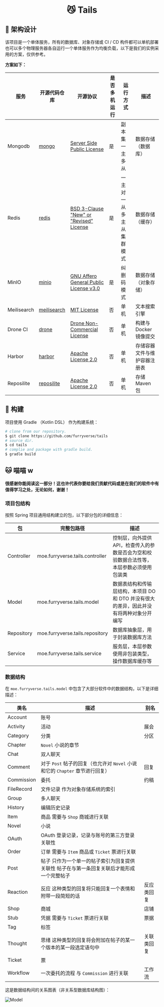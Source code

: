 <h1 align="center">😼 Tails</h1>

## 🔨 架构设计

该项目是一个单体服务，所有的数据库、对象存储或 CI / CD 构件都可以单机部署也可以多个物理服务器各自运行一个单体服务作为均衡负载，以下是我们的实例采用的方案，仅供参考。

**方案如下：**

| 服务        | 开源代码仓库                                              | 开源协议                                                     | 是否多机运行 | 运行方式                  | 描述                         |
| ----------- | --------------------------------------------------------- | ------------------------------------------------------------ | ------------ | ------------------------- | ---------------------------- |
| Mongodb     | [mongo](https://github.com/mongodb/mongo)                 | [Server Side Public License](https://github.com/mongodb/mongo/blob/master/LICENSE-Community.txt) | 是           | 副本集 一主多从           | 数据存储（数据库）           |
| Redis       | [redis](https://github.com/redis/redis)                   | [BSD 3-Clause "New" or "Revised" License](https://github.com/redis/redis/blob/unstable/COPYING) | 是           | 一主对一从 多主从集群模式 | 数据存储（缓存）             |
| MinIO       | [minio](https://github.com/minio/minio)                   | [GNU Affero General Public License v3.0](https://github.com/minio/minio/blob/master/LICENSE) | 是           | 纠删码模式                | 数据存储（对象存储）         |
| Meilisearch | [meilisearch](https://github.com/meilisearch/meilisearch) | [MIT License](https://github.com/meilisearch/meilisearch/blob/main/LICENSE) | 否           | 单机                      | 文本搜索引擎                 |
| Drone CI    | [drone](https://github.com/harness/drone)                 | [Drone Non-Commercial License](https://github.com/harness/drone/blob/master/LICENSE) | 否           | 单机                      | 构建与 Docker 镜像提交       |
| Harbor      | [harbor](https://github.com/goharbor/harbor)              | [Apache License 2.0](https://github.com/goharbor/harbor/blob/main/LICENSE) | 否           | 单机                      | 存储容器文件与维护容器注册表 |
| Reposilite  | [reposilite](https://github.com/dzikoysk/reposilite)      | [Apache License 2.0](https://github.com/dzikoysk/reposilite/blob/main/LICENSE) | 否           | 单机                      | 存储 Maven 包                |

## 🚀 构建

项目使用 Gradle （Kotlin DSL） 作为构建系统：

```bash
# clone from our repository.
$ git clone https://github.com/furryverse/tails
# source dir.
$ cd tails
# complie and package with gradle build.
$ gradle build
```

## 🐱 喵喵 w

**很感谢你能阅读这一部分！这也许代表你要给我们贡献代码或是在我们的软件中有值得学习之处，无论如何，谢谢！**

### 项目包结构

按照 Spring 项目通用结构建立的包，以下部分包的详细信息：

| 包          | 完整包路径                           | 描述                                               |
|------------|---------------------------------|--------------------------------------------------|
| Controller | moe.furryverse.tails.controller | 控制层，向外提供 API，检查传入的参数是否会为空和校验数据合法性等，本层参数必须使用包装类   |
| Model      | moe.furryverse.tails.model      | 数据表结构和传输层结构，本项目 DO 和 DTO 并没有很大的差异，因此并没有将两种对象分开编写 |
| Repository | moe.furryverse.tails.repository | 数据库抽象层，用于封装数据库方法                                 |
| Service    | moe.furryverse.tails.service    | 服务层，本层参数使用非包装类型，操作数据库缓存等                         |

### 数据结构

在 `moe.furryverse.tails.model` 中包含了大部分软件中的数据结构，以下是详细描述：

| 类名       | 描述                                                         | 别名       |
| ---------- | ------------------------------------------------------------ | ---------- |
| Account    | 账号                                                         |            |
| Activity   | 活动                                                         | 展会       |
| Category   | 分类                                                         | 分区       |
| Chapter    | `Novel` 小说的章节                                           |            |
| Chat       | 双人聊天                                                     |            |
| Comment    | 对于 `Post` 帖子的回复（也允许对 `Novel` 小说和它的 `Chapter` 章节进行回复） | 回复       |
| Commission | 委托                                                         | 约稿       |
| FileRecord | 文件记录 作为对象存储系统的索引                              |            |
| Group      | 多人聊天                                                     |            |
| History    | 编辑历史记录                                                 |            |
| Item       | 商品 需要与 `Shop` 商城进行关联                              |            |
| Novel      | 小说                                                         |            |
| OAuth      | OAuth 登录记录，记录与账号的第三方登录关联性                 |            |
| Order      | 订单 需要与 `Item` 商品或 `Ticket` 票进行关联                |            |
| Post       | 帖子 只作为一个单一的帖子索引为回复提供关联性 帖子在与第一条回复关联后才能形成一个完整帖子 |            |
| Reaction   | 反应 这种类型的回复将只能回复一个表情和附带一段简短的话      | 反应类回复 |
| Shop       | 商城                                                         | 店铺       |
| Stub       | 凭据 需要与 `Ticket` 票进行关联                              | 票据       |
| Tag        | 标签                                                         |            |
| Thought    | 思绪 这种类型的回复将会附加在帖子的某一个版本的某一段选定语句中 | 关联类回复 |
| Ticket     | 票                                                           |            |
| Workflow   | 一次委托的流程 与 `Commission` 进行关联                      | 工作流     |

这是数据结构间的关系图表（非关系型数据库结构图）：

![Model](https://i.miji.bid/2023/12/23/f851ac75c900b91e9433bf31ddde929f.png)
